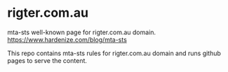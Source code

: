 # rigter.com.au

mta-sts well-known page for rigter.com.au domain. https://www.hardenize.com/blog/mta-sts

This repo contains mta-sts rules for rigter.com.au domain and runs github pages to serve the content.
